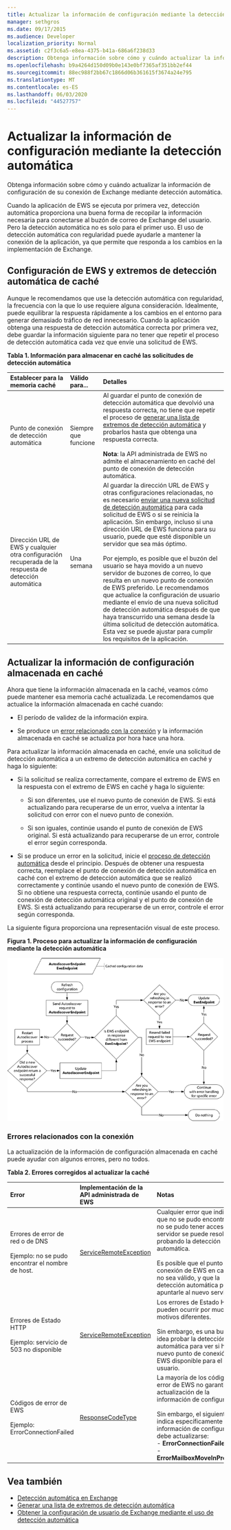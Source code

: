 ```yaml
---
title: Actualizar la información de configuración mediante la detección automática
manager: sethgros
ms.date: 09/17/2015
ms.audience: Developer
localization_priority: Normal
ms.assetid: c2f3c6a5-e8ea-4375-b41a-686a6f238d33
description: Obtenga información sobre cómo y cuándo actualizar la información de configuración de su conexión de Exchange mediante detección automática.
ms.openlocfilehash: b9a4264d150d09b0e143e0bf7365af351bb2ef44
ms.sourcegitcommit: 88ec988f2bb67c1866d06b361615f3674a24e795
ms.translationtype: MT
ms.contentlocale: es-ES
ms.lasthandoff: 06/03/2020
ms.locfileid: "44527757"
---
```

# <a name="refresh-configuration-information-by-using-autodiscover"></a>Actualizar la información de configuración mediante la detección automática

Obtenga información sobre cómo y cuándo actualizar la información de configuración de su conexión de Exchange mediante detección automática.
  
Cuando la aplicación de EWS se ejecuta por primera vez, detección automática proporciona una buena forma de recopilar la información necesaria para conectarse al buzón de correo de Exchange del usuario. Pero la detección automática no es solo para el primer uso. El uso de detección automática con regularidad puede ayudarle a mantener la conexión de la aplicación, ya que permite que responda a los cambios en la implementación de Exchange.
  
## <a name="cache-autodiscover-endpoint-and-ews-settings"></a>Configuración de EWS y extremos de detección automática de caché
<a name="bk_CacheSettings"> </a>

Aunque le recomendamos que use la detección automática con regularidad, la frecuencia con la que lo use requiere alguna consideración. Idealmente, puede equilibrar la respuesta rápidamente a los cambios en el entorno para generar demasiado tráfico de red innecesario. Cuando la aplicación obtenga una respuesta de detección automática correcta por primera vez, debe guardar la información siguiente para no tener que repetir el proceso de detección automática cada vez que envíe una solicitud de EWS.
  
**Tabla 1. Información para almacenar en caché las solicitudes de detección automática**

|**Establecer para la memoria caché**|**Válido para...**|**Detalles**|
|:-----|:-----|:-----|
|Punto de conexión de detección automática  <br/> |Siempre que funcione  <br/> |Al guardar el punto de conexión de detección automática que devolvió una respuesta correcta, no tiene que repetir el proceso de [generar una lista de extremos de detección automática](how-to-generate-a-list-of-autodiscover-endpoints.md) y probarlos hasta que obtenga una respuesta correcta.<br/><br/> **Nota**: la API administrada de EWS no admite el almacenamiento en caché del punto de conexión de detección automática.           |
|Dirección URL de EWS y cualquier otra configuración recuperada de la respuesta de detección automática  <br/> |Una semana  <br/> |Al guardar la dirección URL de EWS y otras configuraciones relacionadas, no es necesario [enviar una nueva solicitud de detección automática](how-to-get-user-settings-from-exchange-by-using-autodiscover.md) para cada solicitud de EWS o si se reinicia la aplicación. Sin embargo, incluso si una dirección URL de EWS funciona para su usuario, puede que esté disponible un servidor que sea más óptimo.<br/><br/> Por ejemplo, es posible que el buzón del usuario se haya movido a un nuevo servidor de buzones de correo, lo que resulta en un nuevo punto de conexión de EWS preferido. Le recomendamos que actualice la configuración de usuario mediante el envío de una nueva solicitud de detección automática después de que haya transcurrido una semana desde la última solicitud de detección automática. Esta vez se puede ajustar para cumplir los requisitos de la aplicación.  <br/> |
   
## <a name="refresh-cached-configuration-information"></a>Actualizar la información de configuración almacenada en caché
<a name="bk_RefreshConfig"> </a>

Ahora que tiene la información almacenada en la caché, veamos cómo puede mantener esa memoria caché actualizada. Le recomendamos que actualice la información almacenada en caché cuando:
  
- El período de validez de la información expira.
    
- Se produce un [error relacionado con la conexión](#bk_ConnectionErrors) y la información almacenada en caché se actualiza por hora hace una hora.
    
Para actualizar la información almacenada en caché, envíe una solicitud de detección automática a un extremo de detección automática en caché y haga lo siguiente:
  
- Si la solicitud se realiza correctamente, compare el extremo de EWS en la respuesta con el extremo de EWS en caché y haga lo siguiente:
    
  - Si son diferentes, use el nuevo punto de conexión de EWS. Si está actualizando para recuperarse de un error, vuelva a intentar la solicitud con error con el nuevo punto de conexión.
    
  - Si son iguales, continúe usando el punto de conexión de EWS original. Si está actualizando para recuperarse de un error, controle el error según corresponda.
    
- Si se produce un error en la solicitud, inicie el [proceso de detección automática](autodiscover-for-exchange.md) desde el principio. Después de obtener una respuesta correcta, reemplace el punto de conexión de detección automática en caché con el extremo de detección automática que se realizó correctamente y continúe usando el nuevo punto de conexión de EWS. Si no obtiene una respuesta correcta, continúe usando el punto de conexión de detección automática original y el punto de conexión de EWS. Si está actualizando para recuperarse de un error, controle el error según corresponda. 
    
La siguiente figura proporciona una representación visual de este proceso.
  
**Figura 1. Proceso para actualizar la información de configuración mediante la detección automática**

![Diagrama esquemático que muestra cómo la detección automática actualiza la información de configuración.](media/Ex15_Autodiscover_Refresh_Flowchart.png)
  
### <a name="connection-related-errors"></a>Errores relacionados con la conexión
<a name="bk_ConnectionErrors"> </a>

La actualización de la información de configuración almacenada en caché puede ayudar con algunos errores, pero no todos. 
  
**Tabla 2. Errores corregidos al actualizar la caché**

|**Error**|**Implementación de la API administrada de EWS**|**Notas**|
|:-----|:-----|:-----|
|Errores de error de red o de DNS<br/><br/> Ejemplo: no se pudo encontrar el nombre de host.  <br/> |[ServiceRemoteException](https://docs.microsoft.com/dotnet/api/microsoft.exchange.webservices.data.serviceremoteexception?view=exchange-ews-api) <br/> |Cualquier error que indique que no se pudo encontrar o no se pudo tener acceso al servidor se puede resolver probando la detección automática. <br/><br/> Es posible que el punto de conexión de EWS en caché ya no sea válido, y que la detección automática pueda apuntarle al nuevo servidor.  <br/> |
|Errores de Estado HTTP<br/><br/> Ejemplo: servicio de 503 no disponible  <br/> |[ServiceRemoteException](https://docs.microsoft.com/dotnet/api/microsoft.exchange.webservices.data.serviceremoteexception?view=exchange-ews-api) <br/> |Los errores de Estado HTTP pueden ocurrir por muchos motivos diferentes.<br/><br/> Sin embargo, es una buena idea probar la detección automática para ver si hay un nuevo punto de conexión de EWS disponible para el usuario.  <br/> |
|Códigos de error de EWS <br/><br/> Ejemplo: ErrorConnectionFailed <br/> |[ResponseCodeType](../web-service-reference/responsecode.md) <br/> | La mayoría de los códigos de error de EWS no garantizan la actualización de la información de configuración.<br/><br/> Sin embargo, el siguiente indica específicamente que la información de configuración debe actualizarse:<br/>- **ErrorConnectionFailed** <br/>- **ErrorMailboxMoveInProgress** <br/> |
   
## <a name="see-also"></a>Vea también

- [Detección automática en Exchange](autodiscover-for-exchange.md)  
- [Generar una lista de extremos de detección automática](how-to-generate-a-list-of-autodiscover-endpoints.md)   
- [Obtener la configuración de usuario de Exchange mediante el uso de detección automática](how-to-get-user-settings-from-exchange-by-using-autodiscover.md)
    

